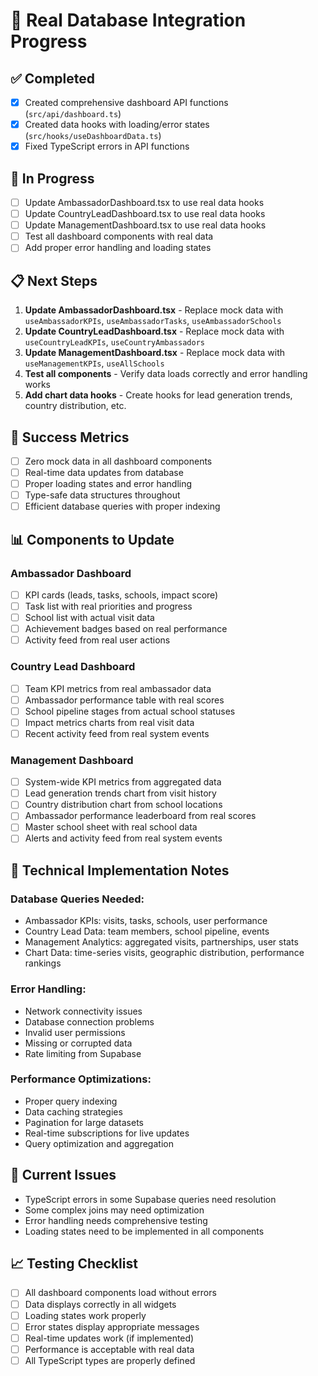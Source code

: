 # 🚀 Real Database Integration Progress

## ✅ Completed
- [x] Created comprehensive dashboard API functions (`src/api/dashboard.ts`)
- [x] Created data hooks with loading/error states (`src/hooks/useDashboardData.ts`)
- [x] Fixed TypeScript errors in API functions

## 🔄 In Progress
- [ ] Update AmbassadorDashboard.tsx to use real data hooks
- [ ] Update CountryLeadDashboard.tsx to use real data hooks
- [ ] Update ManagementDashboard.tsx to use real data hooks
- [ ] Test all dashboard components with real data
- [ ] Add proper error handling and loading states

## 📋 Next Steps
1. **Update AmbassadorDashboard.tsx** - Replace mock data with `useAmbassadorKPIs`, `useAmbassadorTasks`, `useAmbassadorSchools`
2. **Update CountryLeadDashboard.tsx** - Replace mock data with `useCountryLeadKPIs`, `useCountryAmbassadors`
3. **Update ManagementDashboard.tsx** - Replace mock data with `useManagementKPIs`, `useAllSchools`
4. **Test all components** - Verify data loads correctly and error handling works
5. **Add chart data hooks** - Create hooks for lead generation trends, country distribution, etc.

## 🎯 Success Metrics
- [ ] Zero mock data in all dashboard components
- [ ] Real-time data updates from database
- [ ] Proper loading states and error handling
- [ ] Type-safe data structures throughout
- [ ] Efficient database queries with proper indexing

## 📊 Components to Update

### Ambassador Dashboard
- [ ] KPI cards (leads, tasks, schools, impact score)
- [ ] Task list with real priorities and progress
- [ ] School list with actual visit data
- [ ] Achievement badges based on real performance
- [ ] Activity feed from real user actions

### Country Lead Dashboard
- [ ] Team KPI metrics from real ambassador data
- [ ] Ambassador performance table with real scores
- [ ] School pipeline stages from actual school statuses
- [ ] Impact metrics charts from real visit data
- [ ] Recent activity feed from real system events

### Management Dashboard
- [ ] System-wide KPI metrics from aggregated data
- [ ] Lead generation trends chart from visit history
- [ ] Country distribution chart from school locations
- [ ] Ambassador performance leaderboard from real scores
- [ ] Master school sheet with real school data
- [ ] Alerts and activity feed from real system events

## 🔧 Technical Implementation Notes

### Database Queries Needed:
- Ambassador KPIs: visits, tasks, schools, user performance
- Country Lead Data: team members, school pipeline, events
- Management Analytics: aggregated visits, partnerships, user stats
- Chart Data: time-series visits, geographic distribution, performance rankings

### Error Handling:
- Network connectivity issues
- Database connection problems
- Invalid user permissions
- Missing or corrupted data
- Rate limiting from Supabase

### Performance Optimizations:
- Proper query indexing
- Data caching strategies
- Pagination for large datasets
- Real-time subscriptions for live updates
- Query optimization and aggregation

## 🚨 Current Issues
- TypeScript errors in some Supabase queries need resolution
- Some complex joins may need optimization
- Error handling needs comprehensive testing
- Loading states need to be implemented in all components

## 📈 Testing Checklist
- [ ] All dashboard components load without errors
- [ ] Data displays correctly in all widgets
- [ ] Loading states work properly
- [ ] Error states display appropriate messages
- [ ] Real-time updates work (if implemented)
- [ ] Performance is acceptable with real data
- [ ] All TypeScript types are properly defined
